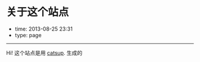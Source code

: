# 关于这个站点

- time: 2013-08-25 23:31
- type: page

----

Hi!
这个站点是用 [catsup](https://github.com/whtsky/catsup). 生成的
